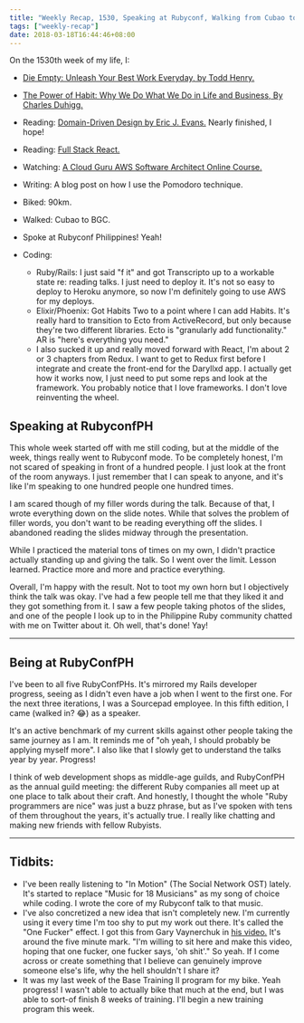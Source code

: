```yaml
---
title: "Weekly Recap, 1530, Speaking at Rubyconf, Walking from Cubao to BGC."
tags: ["weekly-recap"]
date: 2018-03-18T16:44:46+08:00
---
```


On the 1530th week of my life, I:

- [Die Empty: Unleash Your Best Work Everyday, by Todd Henry.](https://www.amazon.com/Die-Empty-Unleash-Your-Every/dp/1591845890)
- [The Power of Habit: Why We Do What We Do in Life and Business, By Charles Duhigg.](https://www.amazon.com/Power-Habit-What-Life-Business-ebook/dp/B0055PGUYU)
- Reading: [Domain-Driven Design by Eric J. Evans.](https://www.amazon.com/Domain-Driven-Design-Tackling-Complexity-Software/dp/0321125215) Nearly finished, I hope!
- Reading: [Full Stack React.](https://www.fullstackreact.com/)
- Watching: [A Cloud Guru AWS Software Architect Online Course.](https://acloud.guru/learn/aws-certified-solutions-architect-associate)
- Writing: A blog post on how I use the Pomodoro technique.
- Biked: 90km.
- Walked: Cubao to BGC.
- Spoke at Rubyconf Philippines! Yeah!

- Coding:
  - Ruby/Rails: I just said "f it" and got Transcripto up to a workable state re: reading talks. I just need to deploy it. It's not so easy to deploy to Heroku anymore, so now I'm definitely going to use AWS for my deploys.
  - Elixir/Phoenix: Got Habits Two to a point where I can add Habits. It's really hard to transition to Ecto from ActiveRecord, but only because they're two different libraries. Ecto is "granularly add functionality." AR is "here's everything you need."
  - I also sucked it up and really moved forward with React, I'm about 2 or 3 chapters from Redux. I want to get to Redux first before I integrate and create the front-end for the Daryllxd app. I actually get how it works now, I just need to put some reps and look at the framework. You probably notice that I love frameworks. I don't love reinventing the wheel.

## Speaking at RubyconfPH

This whole week started off with me still coding, but at the middle of the week, things really went to Rubyconf mode. To be completely honest, I'm not scared of speaking in front of a hundred people. I just look at the front of the room anyways. I just remember that I can speak to anyone, and it's like I'm speaking to one hundred people one hundred times.

I am scared though of my filler words during the talk. Because of that, I wrote everything down on the slide notes. While that solves the problem of filler words, you don't want to be reading everything off the slides. I abandoned reading the slides midway through the presentation.

While I practiced the material tons of times on my own, I didn't practice actually standing up and giving the talk. So I went over the limit. Lesson learned. Practice more and more and practice everything.

Overall, I'm happy with the result. Not to toot my own horn but I objectively think the talk was okay. I've had a few people tell me that they liked it and they got something from it. I saw a few people taking photos of the slides, and one of the people I look up to in the Philippine Ruby community chatted with me on Twitter about it. Oh well, that's done! Yay!

---

## Being at RubyConfPH

I've been to all five RubyConfPHs. It's mirrored my Rails developer progress, seeing as I didn't even have a job when I went to the first one. For the next three iterations, I was a Sourcepad employee. In this fifth edition, I came (walked in? 😂) as a speaker.

It's an active benchmark of my current skills against other people taking the same journey as I am. It reminds me of "oh yeah, I should probably be applying myself more". I also like that I slowly get to understand the talks year by year. Progress!

I think of web development shops as middle-age guilds, and RubyConfPH as the annual guild meeting: the different Ruby companies all meet up at one place to talk about their craft. And honestly, I thought the whole "Ruby programmers are nice" was just a buzz phrase, but as I've spoken with tens of them throughout the years, it's actually true. I really like chatting and making new friends with fellow Rubyists.

---

## Tidbits:

- I've been really listening to "In Motion" (The Social Network OST) lately. It's started to replace "Music for 18 Musicians" as my song of choice while coding. I wrote the core of my Rubyconf talk to that music.
- I've also concretized a new idea that isn't completely new. I'm currently using it every time I'm too shy to put my work out there. It's called the "One Fucker" effect. I got this from Gary Vaynerchuk in [his video.](https://www.youtube.com/watch?v=xDgLEio-YL0) It's around the five minute mark. "I'm willing to sit here and make this video, hoping that one fucker, one fucker says, 'oh shit'."  So yeah. If I come across or create something that I believe can genuinely improve someone else's life, why the hell shouldn't I share it?
- It was my last week of the Base Training II program for my bike. Yeah progress! I wasn't able to actually bike that much at the end, but I was able to sort-of finish 8 weeks of training. I'll begin a new training program this week.
